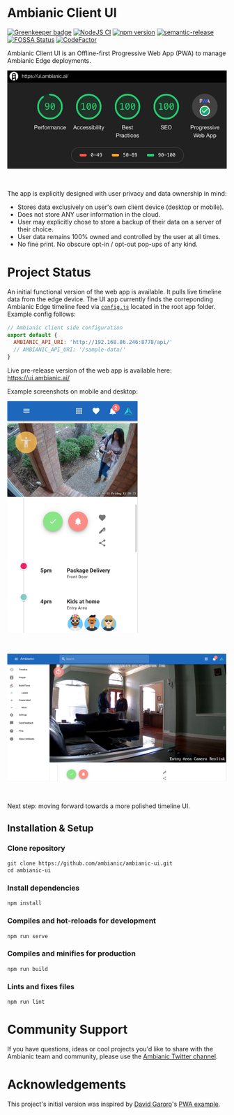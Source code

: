 # Ambianic Client UI

[![Greenkeeper badge](https://badges.greenkeeper.io/ambianic/ambianic-ui.svg)](https://greenkeeper.io/)
[![NodeJS CI](https://github.com/ambianic/ambianic-ui/workflows/Node%20CI/badge.svg)](https://github.com/ambianic/ambianic-ui/actions?query=workflow%3A%22Node+CI%22)
[![npm version](https://badge.fury.io/js/ambianic-ui.svg)](https://badge.fury.io/js/ambianic-ui)
[![semantic-release](https://img.shields.io/badge/%20%20%F0%9F%93%A6%F0%9F%9A%80-semantic--release-e10079.svg)](https://github.com/semantic-release/semantic-release)
[![FOSSA Status](https://app.fossa.io/api/projects/git%2Bgithub.com%2Fambianic%2Fambianic-ui.svg?type=shield)](https://app.fossa.io/projects/git%2Bgithub.com%2Fambianic%2Fambianic-ui?ref=badge_shield) 
[![CodeFactor](https://www.codefactor.io/repository/github/ambianic/ambianic-ui/badge)](https://www.codefactor.io/repository/github/ambianic/ambianic-ui)

Ambianic Client UI is an Offline-first Progressive Web App (PWA) to manage Ambianic Edge deployments.


<img src="public/img/ambianic-pwa-badge.png" width="600">

&nbsp;

The app is explicitly designed with user privacy and data ownership in mind:

* Stores data exclusively on user's own client device (desktop or mobile).
* Does not store ANY user information in the cloud.
* User may explicitly chose to store a backup of their data on a server of their choice.
* User data remains 100% owned and controlled by the user at all times.
* No fine print. No obscure opt-in / opt-out pop-ups of any kind.

# Project Status

An initial functional version of the web app is available. It pulls live timeline data from the edge device.
The UI app currently finds the correponding Ambianic Edge timeline feed via [`config.js`](config.js) located in the root app folder. Example config follows:
```js
// Ambianic client side configuration
export default {
  AMBIANIC_API_URI: 'http://192.168.86.246:8778/api/'
  // AMBIANIC_API_URI: '/sample-data/'
}
```

Live pre-release version of the web app is available here: https://ui.ambianic.ai/

Example screenshots on mobile and desktop:

<img src="public/img/ambianic-ui-mobile-screenshot.png" width="300">

&nbsp;

<img src="public/img/ambianic-ui-dekstop-screenshot.png" width="600">

&nbsp;

Next step: moving forward towards a more polished timeline UI.

## Installation & Setup
### Clone repository
```
git clone https://github.com/ambianic/ambianic-ui.git
cd ambianic-ui
```

### Install dependencies
```
npm install
```

### Compiles and hot-reloads for development
```
npm run serve
```

### Compiles and minifies for production
```
npm run build
```

### Lints and fixes files
```
npm run lint
```

# Community Support 

If you have questions, ideas or cool projects you'd like to share with the Ambianic team and community, please use the [Ambianic Twitter channel](https://twitter.com/ambianicai).

# Acknowledgements

This project's initial version was inspired by
[David Garoro](https://github.com/davidgaroro)'s [PWA example](https://github.com/davidgaroro/vuetify-todo-pwa).
